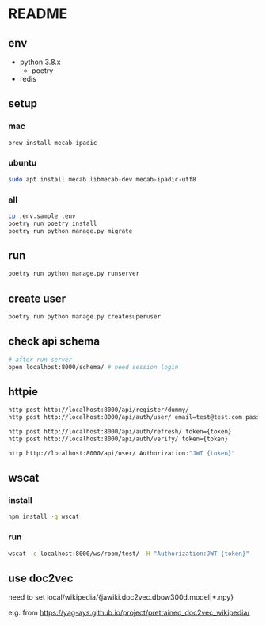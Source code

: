 # README

## env

* python 3.8.x
  * poetry
* redis

## setup

### mac

```bash
brew install mecab-ipadic
```

### ubuntu

```bash
sudo apt install mecab libmecab-dev mecab-ipadic-utf8
```

### all

```bash
cp .env.sample .env
poetry run poetry install
poetry run python manage.py migrate
```

## run

```bash
poetry run python manage.py runserver
```

## create user

```bash
poetry run python manage.py createsuperuser
```

## check api schema

```bash
# after run server
open localhost:8000/schema/ # need session login
```

## httpie

```bash
http post http://localhost:8000/api/register/dummy/
http post http://localhost:8000/api/auth/user/ email=test@test.com password=testuser

http post http://localhost:8000/api/auth/refresh/ token={token}
http post http://localhost:8000/api/auth/verify/ token={token}

http http://localhost:8000/api/user/ Authorization:"JWT {token}"
```

## wscat

### install

```bash
npm install -g wscat
```

### run

```bash
wscat -c localhost:8000/ws/room/test/ -H "Authorization:JWT {token}"
```

## use doc2vec

need to set local/wikipedia/{jawiki.doc2vec.dbow300d.model|*.npy}

e.g. from https://yag-ays.github.io/project/pretrained_doc2vec_wikipedia/
